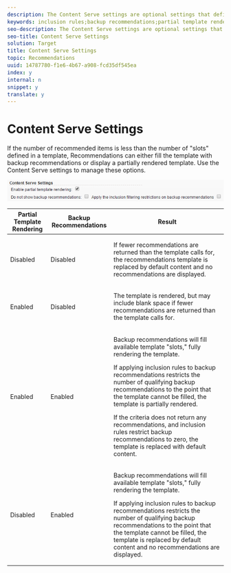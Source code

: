 ```yaml
---
description: The Content Serve settings are optional settings that define how content is shown.
keywords: inclusion rules;backup recommendations;partial template rendering
seo-description: The Content Serve settings are optional settings that define how content is shown.
seo-title: Content Serve Settings
solution: Target
title: Content Serve Settings
topic: Recommendations
uuid: 14787780-f1e6-4b67-a908-fcd35df545ea
index: y
internal: n
snippet: y
translate: y
---
```


# Content Serve Settings

If the number of recommended items is less than the number of "slots" defined in a template, Recommendations can either fill the template with backup recommendations or display a partially rendered template. Use the Content Serve settings to manage these options. 

![](assets/contentservesettings.png) 



<table id="table_C0B893ECCEB4472B848808750C7ADDED"> 
 <thead> 
  <tr> 
   <th colname="col1" class="entry"> Partial Template Rendering </th> 
   <th colname="col2" class="entry"> Backup Recommendations </th> 
   <th colname="col3" class="entry"> Result </th> 
  </tr>
 </thead>
 <tbody> 
  <tr> 
   <td colname="col1"> Disabled </td> 
   <td colname="col2"> Disabled </td> 
   <td colname="col3"> <p>If fewer recommendations are returned than the template calls for, the recommendations template is replaced by default content and no recommendations are displayed. </p> </td> 
  </tr> 
  <tr> 
   <td colname="col1"> Enabled </td> 
   <td colname="col2"> Disabled </td> 
   <td colname="col3"> <p>The template is rendered, but may include blank space if fewer recommendations are returned than the template calls for. </p> </td> 
  </tr> 
  <tr> 
   <td colname="col1"> Enabled </td> 
   <td colname="col2"> Enabled </td> 
   <td colname="col3"> <p>Backup recommendations will fill available template "slots," fully rendering the template. </p> <p>If applying inclusion rules to backup recommendations restricts the number of qualifying backup recommendations to the point that the template cannot be filled, the template is partially rendered. </p> <p> If the criteria does not return any recommendations, and inclusion rules restrict backup recommendations to zero, the template is replaced with default content. </p> </td> 
  </tr> 
  <tr> 
   <td colname="col1"> Disabled </td> 
   <td colname="col2"> Enabled </td> 
   <td colname="col3"> <p>Backup recommendations will fill available template "slots," fully rendering the template. </p> <p> If applying inclusion rules to backup recommendations restricts the number of qualifying backup recommendations to the point that the template cannot be filled, the template is replaced by default content and no recommendations are displayed. </p> </td> 
  </tr> 
 </tbody> 
</table>

